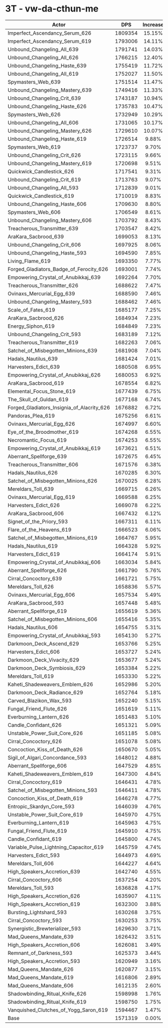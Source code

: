 # 3T - vw-da-cthun-me
| Actor | DPS | Increase |
|---|:---:|:---:|
|Imperfect_Ascendancy_Serum_626|1809354|15.15%|
|Imperfect_Ascendancy_Serum_619|1793006|14.11%|
|Unbound_Changeling_All_639|1791741|14.03%|
|Unbound_Changeling_All_626|1766215|12.40%|
|Unbound_Changeling_Haste_639|1755419|11.72%|
|Unbound_Changeling_All_619|1752027|11.50%|
|Spymasters_Web_639|1751514|11.47%|
|Unbound_Changeling_Mastery_639|1749416|11.33%|
|Unbound_Changeling_Crit_639|1743187|10.94%|
|Unbound_Changeling_Haste_626|1735783|10.47%|
|Spymasters_Web_626|1732949|10.29%|
|Unbound_Changeling_All_606|1731065|10.17%|
|Unbound_Changeling_Mastery_626|1729610|10.07%|
|Unbound_Changeling_Haste_619|1726514|9.88%|
|Spymasters_Web_619|1723737|9.70%|
|Unbound_Changeling_Crit_626|1723115|9.66%|
|Unbound_Changeling_Mastery_619|1720698|9.51%|
|Quickwick_Candlestick_626|1717541|9.31%|
|Unbound_Changeling_Crit_619|1713763|9.07%|
|Unbound_Changeling_All_593|1712839|9.01%|
|Quickwick_Candlestick_619|1710019|8.83%|
|Unbound_Changeling_Haste_606|1709630|8.80%|
|Spymasters_Web_606|1706549|8.61%|
|Unbound_Changeling_Mastery_606|1703792|8.43%|
|Treacherous_Transmitter_639|1703547|8.42%|
|AraKara_Sacbrood_639|1699053|8.13%|
|Unbound_Changeling_Crit_606|1697925|8.06%|
|Unbound_Changeling_Haste_593|1694590|7.85%|
|Living_Flame_619|1693350|7.77%|
|Forged_Gladiators_Badge_of_Ferocity_626|1693001|7.74%|
|Empowering_Crystal_of_Anubikkaj_639|1692264|7.70%|
|Treacherous_Transmitter_626|1688622|7.47%|
|Ovinaxs_Mercurial_Egg_639|1688590|7.46%|
|Unbound_Changeling_Mastery_593|1688462|7.46%|
|Scale_of_Fates_619|1685177|7.25%|
|AraKara_Sacbrood_626|1684934|7.23%|
|Energy_Siphon_619|1684849|7.23%|
|Unbound_Changeling_Crit_593|1683189|7.12%|
|Treacherous_Transmitter_619|1682263|7.06%|
|Satchel_of_Misbegotten_Minions_639|1681908|7.04%|
|Hadals_Nautilus_639|1681424|7.01%|
|Harvesters_Edict_639|1680508|6.95%|
|Empowering_Crystal_of_Anubikkaj_626|1680053|6.92%|
|AraKara_Sacbrood_619|1678554|6.82%|
|Elemental_Focus_Stone_619|1677439|6.75%|
|The_Skull_of_Guldan_619|1677168|6.74%|
|Forged_Gladiators_Insignia_of_Alacrity_626|1676882|6.72%|
|Pandoras_Plea_619|1675256|6.61%|
|Ovinaxs_Mercurial_Egg_626|1674997|6.60%|
|Eye_of_the_Broodmother_619|1674268|6.55%|
|Necromantic_Focus_619|1674253|6.55%|
|Empowering_Crystal_of_Anubikkaj_619|1673621|6.51%|
|Aberrant_Spellforge_639|1672675|6.45%|
|Treacherous_Transmitter_606|1671576|6.38%|
|Hadals_Nautilus_626|1670285|6.30%|
|Satchel_of_Misbegotten_Minions_626|1670025|6.28%|
|Mereldars_Toll_639|1669715|6.26%|
|Ovinaxs_Mercurial_Egg_619|1669588|6.25%|
|Harvesters_Edict_626|1669078|6.22%|
|AraKara_Sacbrood_606|1667432|6.12%|
|Signet_of_the_Priory_593|1667311|6.11%|
|Flare_of_the_Heavens_619|1666523|6.06%|
|Satchel_of_Misbegotten_Minions_619|1664767|5.95%|
|Hadals_Nautilus_619|1664328|5.92%|
|Harvesters_Edict_619|1664174|5.91%|
|Empowering_Crystal_of_Anubikkaj_606|1663034|5.84%|
|Aberrant_Spellforge_626|1661790|5.76%|
|Cirral_Concoctory_639|1661721|5.75%|
|Mereldars_Toll_626|1658836|5.57%|
|Ovinaxs_Mercurial_Egg_606|1657534|5.49%|
|AraKara_Sacbrood_593|1657448|5.48%|
|Aberrant_Spellforge_619|1655619|5.36%|
|Satchel_of_Misbegotten_Minions_606|1655416|5.35%|
|Hadals_Nautilus_606|1654755|5.31%|
|Empowering_Crystal_of_Anubikkaj_593|1654130|5.27%|
|Darkmoon_Deck_Ascend_629|1653766|5.25%|
|Harvesters_Edict_606|1653727|5.24%|
|Darkmoon_Deck_Vivacity_629|1653677|5.24%|
|Darkmoon_Deck_Symbiosis_629|1653384|5.22%|
|Mereldars_Toll_619|1653330|5.22%|
|Kaheti_Shadeweavers_Emblem_626|1652986|5.20%|
|Darkmoon_Deck_Radiance_629|1652764|5.18%|
|Carved_Blazikon_Wax_593|1652240|5.15%|
|Fungal_Friend_Flute_626|1651619|5.11%|
|Everburning_Lantern_626|1651483|5.10%|
|Candle_Confidant_626|1651321|5.09%|
|Unstable_Power_Suit_Core_626|1651185|5.08%|
|Cirral_Concoctory_626|1651078|5.08%|
|Concoction_Kiss_of_Death_626|1650670|5.05%|
|Sigil_of_Algari_Concordance_593|1648012|4.88%|
|Aberrant_Spellforge_606|1647529|4.85%|
|Kaheti_Shadeweavers_Emblem_619|1647300|4.84%|
|Cirral_Concoctory_619|1646431|4.78%|
|Satchel_of_Misbegotten_Minions_593|1646411|4.78%|
|Concoction_Kiss_of_Death_619|1646278|4.77%|
|Entropic_Skardyn_Core_593|1646039|4.76%|
|Unstable_Power_Suit_Core_619|1645970|4.75%|
|Everburning_Lantern_619|1645963|4.75%|
|Fungal_Friend_Flute_619|1645910|4.75%|
|Candle_Confidant_619|1645800|4.74%|
|Variable_Pulse_Lightning_Capacitor_619|1645759|4.74%|
|Harvesters_Edict_593|1644973|4.69%|
|Mereldars_Toll_606|1644227|4.64%|
|High_Speakers_Accretion_639|1642740|4.55%|
|Cirral_Concoctory_606|1637254|4.20%|
|Mereldars_Toll_593|1636828|4.17%|
|High_Speakers_Accretion_626|1635907|4.11%|
|High_Speakers_Accretion_619|1632300|3.88%|
|Bursting_Lightshard_593|1630268|3.75%|
|Cirral_Concoctory_593|1630253|3.75%|
|Synergistic_Brewterializer_593|1629630|3.71%|
|Mad_Queens_Mandate_639|1626432|3.51%|
|High_Speakers_Accretion_606|1626081|3.49%|
|Remnant_of_Darkness_593|1625373|3.44%|
|High_Speakers_Accretion_593|1620949|3.16%|
|Mad_Queens_Mandate_626|1620877|3.15%|
|Mad_Queens_Mandate_619|1616806|2.89%|
|Mad_Queens_Mandate_606|1612135|2.60%|
|Shadowbinding_Ritual_Knife_626|1598998|1.76%|
|Shadowbinding_Ritual_Knife_619|1598750|1.75%|
|Vanquished_Clutches_of_Yogg_Saron_619|1594467|1.47%|
|Base|1571319|0.00%|
